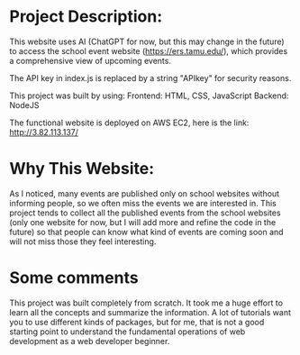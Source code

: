# Project Description:
This website uses AI (ChatGPT for now, but this may change in the future) to access the school event website (https://ers.tamu.edu/), which provides a comprehensive view of upcoming events. 

The API key in index.js is replaced by a string "APIkey" for security reasons.

This project was built by using: 
    Frontend: HTML, CSS, JavaScript
    Backend: NodeJS

The functional website is deployed on AWS EC2, here is the link: http://3.82.113.137/ 

# Why This Website:
As I noticed, many events are published only on school websites without informing people, so we often miss the events we are interested in. This project tends to collect all the published events from the school websites (only one website for now, but I will add more and refine the code in the future) so that people can know what kind of events are coming soon and will not miss those they feel interesting.

# Some comments
This project was built completely from scratch. It took me a huge effort to learn all the concepts and summarize the information. A lot of tutorials want you to use different kinds of packages, but for me, that is not a good starting point to understand the fundamental operations of web development as a web developer beginner. 

